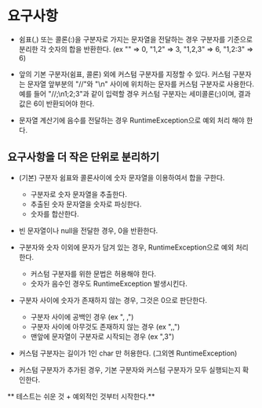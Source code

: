 # 요구사항

- 쉼표(,) 또는 콜론(:)을 구분자로 가지는 문자열을 전달하는 경우 구분자를 기준으로 분리한 각 숫자의 합을 반환한다. 
(ex "" => 0, "1,2" => 3, "1,2,3" => 6, "1,2:3" => 6)

- 앞의 기본 구분자(쉼표, 콜론) 외에 커스텀 구분자를 지정할 수 있다. 커스텀 구분자는 문자열 앞부분의 "//"와 "\n" 사이에 위치하는 문자를 커스텀 구분자로 사용한다.
예를 들어 "//;\n1;2;3"과 같이 입력할 경우 커스텀 구분자는 세미콜론(;)이며, 결과 값은 6이 반환되어야 한다.

- 문자열 계산기에 음수를 전달하는 경우 RuntimeException으로 예외 처리 해야 한다.

## 요구사항을 더 작은 단위로 분리하기

- (기본) 구분자 쉼표와 콜론사이에 숫자 문자열을 이용하여서 합을 구한다.
    - 구분자로 숫자 문자열을 추출한다.
    - 추출된 숫자 문자열을 숫자로 파싱한다.
    - 숫자를 합산한다.
- 빈 문자열이나 null을 전달한 경우, 0을 반환한다.
- 구분자와 숫자 이외에 문자가 담겨 있는 경우, RuntimeException으로 예외 처리 한다.
    - 커스텀 구분자를 위한 문법은 허용해야 한다.
    - 숫자가 음수인 경우도 RuntimeException 발생시킨다.
- 구분자 사이에 숫자가 존재하지 않는 경우, 그것은 0으로 판단한다.
    - 구분자 사이에 공백인 경우 (ex ", ,")
    - 구분자 사이에 아무것도 존재하지 않는 경우 (ex ",,")
    - 맨앞에 문자열이 구분자로 시작되는 경우 (ex ",3")

- 커스텀 구분자는 길이가 1인 char 만 허용한다. (그외엔 RuntimeException)
- 커스텀 구분자가 추가된 경우, 기본 구분자와 커스텀 구분자가 모두 실행되는지 확인한다.

** 테스트는 쉬운 것 + 예외적인 것부터 시작한다.**

 